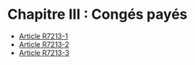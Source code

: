 # Chapitre III : Congés payés

* [Article R7213-1](./LEGIARTI000018521422.md)
* [Article R7213-2](./LEGIARTI000018521420.md)
* [Article R7213-3](./LEGIARTI000018521418.md)
